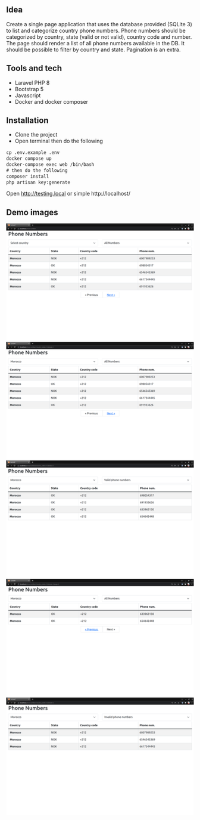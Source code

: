 
## Idea

Create a single page application that uses the database provided (SQLite 3) to list and
categorize country phone numbers.
Phone numbers should be categorized by country, state (valid or not valid), country code and
number.
The page should render a list of all phone numbers available in the DB. It should be possible to
filter by country and state. Pagination is an extra.

## Tools and tech

- Laravel PHP 8
- Bootstrap 5
- Javascript
- Docker and docker composer

## Installation
- Clone the project
- Open terminal then do the following
```
cp .env.example .env
docker compose up
docker-compose exec web /bin/bash
# then do the following
composer install
php artisan key:generate
```
Open http://testing.local or simple http://localhost/

## Demo images

![screen1](./screens/screen1.png)
![screen2](./screens/screen2.png)
![screen3](./screens/screen3.png)
![screen4](./screens/screen4.png)
![screen5](./screens/screen5.png)
